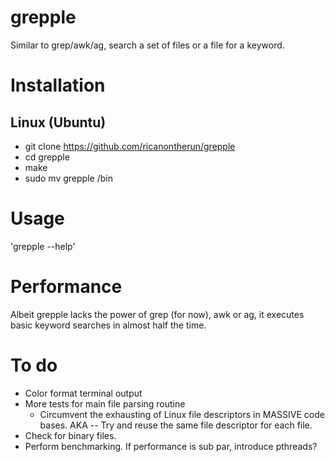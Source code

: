 grepple
=======

Similar to grep/awk/ag, search a set of files or a file for a keyword.

# Installation
## Linux (Ubuntu)
* git clone https://github.com/ricanontherun/grepple
* cd grepple
* make
* sudo mv grepple /bin

# Usage
'grepple --help'

# Performance
Albeit grepple lacks the power of grep (for now), awk or ag, it executes basic keyword searches in almost half the time.

# To do
* Color format terminal output
* More tests for main file parsing routine
  * Circumvent the exhausting of Linux file descriptors in MASSIVE code bases. AKA -- Try and reuse the same file     descriptor for each file.
* Check for binary files.
* Perform benchmarking. If performance is sub par, introduce pthreads?

